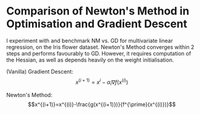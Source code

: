 # Comparison of Newton's Method in Optimisation and Gradient Descent
I experiment with and benchmark NM vs. GD for multivariate linear regression, on the Iris flower dataset. Newton's Method converges within 2 steps and performs favourably to GD. However, it requires computation of the Hessian, as well as depends heavily on the weight initialisation.

(Vanilla) Gradient Descent:
$$x^{(i+1)}=x^i-\alpha_i \nabla f(x^{(i)})$$

Newton's Method:
$$x^{(i+1)}=x^{(i)}-\frac{g(x^{(i+1)})}{f^{\prime}(x^{(i)})}$$
